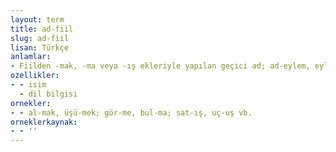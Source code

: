 ```yaml
---
layout: term
title: ad-fiil
slug: ad-fiil
lisan: Türkçe
anlamlar:
- Fiilden -mak, -ma veya -ış ekleriyle yapılan geçici ad; ad-eylem, eylemlik, isim-fiil, mastar (I)
ozellikler:
- - isim
  - dil bilgisi
ornekler:
- - al-mak, üşü-mek; gör-me, bul-ma; sat-ış, uç-uş vb.
orneklerkaynak:
- - ''
---
```

